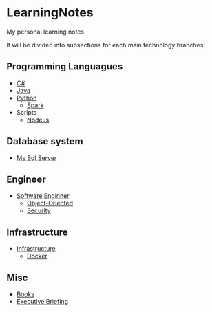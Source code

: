 # LearningNotes

My personal learning notes

It will be divided into subsections for each main technology branches:

## Programming Languagues
  - [C#](./CSharp/0_README_CSharp.md)
  - [Java](./Java/0_README_Java.md)
  - [Python](./Python/0_README_Python.md)
    - [Spark](./Python/Spark/0_README_Spark.md)
  - Scripts
    - [NodeJs](./Scripts/NodeJs/0_README_NodeJs.md)

## Database system
  - [Ms Sql Server](./SqlServer/0_README_SqlServer.md)
  
## Engineer

  - [Software Enginner](./SoftwareEngineer/0_README_SoftwareEngineer.md)
    - [Object-Oriented](./SoftwareEngineer/ObjectOriented.md)
    - [Security](./SoftwareEngineer/Security.md)

## Infrastructure
  - [Infrastructure](./Infrastructure/0_README_Infrastructure.md)
    + [Docker](./Infrastructure/Docker/0_README_Docker.md)

## Misc
  - [Books](./Books/0_README_books.md)
  - [Executive Briefing](./ExecBrief/0_README_ExecBrief.md)